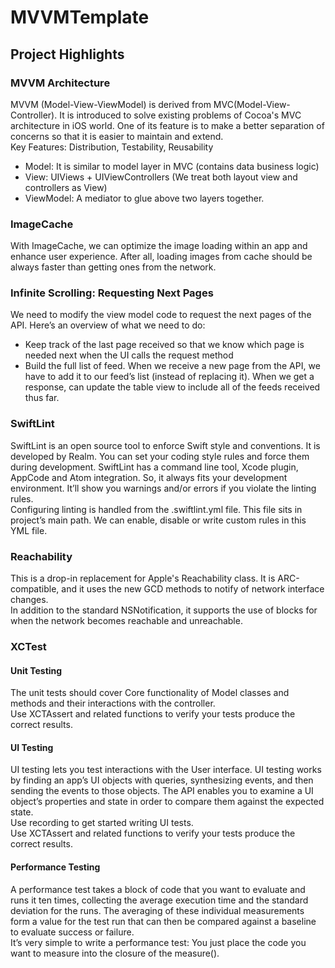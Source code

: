 # MVVMTemplate
## Project Highlights

### MVVM Architecture   
MVVM (Model-View-ViewModel) is derived from MVC(Model-View-Controller). It is introduced to solve existing problems of Cocoa's MVC architecture in iOS world. One of its feature is to make a better separation of concerns so that it is easier to maintain and extend.   
Key Features: Distribution, Testability, Reusability
* Model: It is similar to model layer in MVC (contains data business logic)
* View: UIViews + UIViewControllers (We treat both layout view and controllers as View)
* ViewModel: A mediator to glue above two layers together.

### ImageCache  
With ImageCache, we can optimize the image loading within an app and enhance user experience. After all, loading images from cache should be always faster than getting ones from the network.

### Infinite Scrolling: Requesting Next Pages  
We need to modify the view model code to request the next pages of the API. Here’s an overview of what we need to do:
* Keep track of the last page received so that we know which page is needed next when the UI calls the request method
* Build the full list of feed. When we receive a new page from the API, we have to add it to our feed’s list (instead of replacing it). When we get a response, can update the table view to include all of the feeds received thus far.

### SwiftLint
SwiftLint is an open source tool to enforce Swift style and conventions. It is developed by Realm. You can set your coding style rules and force them during development. SwiftLint has a command line tool, Xcode plugin, AppCode and Atom integration. So, it always fits your development environment. It’ll show you warnings and/or errors if you violate the linting rules.    
Configuring linting is handled from the .swiftlint.yml file. This file sits in project’s main path. We can enable, disable or write custom rules in this YML file.

### Reachability
This is a drop-in replacement for Apple's Reachability class. It is ARC-compatible, and it uses the new GCD methods to notify of network interface changes.   
In addition to the standard NSNotification, it supports the use of blocks for when the network becomes reachable and unreachable.

### XCTest
#### Unit Testing
The unit tests should cover Core functionality of Model classes and methods and their interactions with the controller.    
Use XCTAssert and related functions to verify your tests produce the correct results.

#### UI Testing
UI testing lets you test interactions with the User interface. UI testing works by finding an app’s UI objects with queries, synthesizing events, and then sending the events to those objects. The API enables you to examine a UI object’s properties and state in order to compare them against the expected state.   
Use recording to get started writing UI tests.   
Use XCTAssert and related functions to verify your tests produce the correct results.

#### Performance Testing
A performance test takes a block of code that you want to evaluate and runs it ten times, collecting the average execution time and the standard deviation for the runs. The averaging of these individual measurements form a value for the test run that can then be compared against a baseline to evaluate success or failure.   
It’s very simple to write a performance test: You just place the code you want to measure into the closure of the measure().
